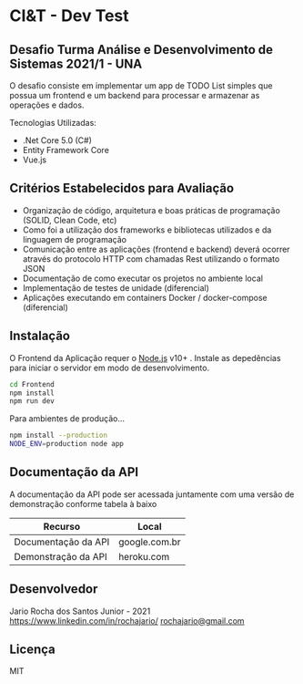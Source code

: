 # CI&T - Dev Test
## Desafio Turma Análise e Desenvolvimento de Sistemas 2021/1 - UNA


O desafio consiste em implementar um app de TODO List simples que possua um frontend e um backend para processar e armazenar as operações e dados. 

Tecnologias Utilizadas:
- .Net Core 5.0 (C#)
- Entity Framework Core
- Vue.js 

## Critérios Estabelecidos para Avaliação 

- Organização de código, arquitetura e boas práticas de programação (SOLID, Clean Code, etc)
- Como foi a utilização dos frameworks e bibliotecas utilizados e da linguagem de programação
- Comunicação entre as aplicações (frontend e backend) deverá ocorrer através do protocolo HTTP com chamadas Rest utilizando o formato JSON
- Documentação de como executar os projetos no ambiente local
- Implementação de testes de unidade (diferencial)
- Aplicações executando em containers Docker / docker-compose (diferencial)

## Instalação

O Frontend da Aplicação requer o [Node.js](https://nodejs.org/) v10+ .
Instale as depedências para iniciar o servidor em modo de desenvolvimento.

```sh
cd Frontend
npm install
npm run dev
```

Para ambientes de produção...

```sh
npm install --production
NODE_ENV=production node app
```

## Documentação da API

A documentação da API pode ser acessada juntamente com uma versão de demonstração conforme tabela à baixo

| Recurso | Local |
| ------ | ------ |
| Documentação da API | google.com.br |
| Demonstração da API | heroku.com |

## Desenvolvedor

Jario Rocha dos Santos Junior - 2021 
https://www.linkedin.com/in/rochajario/
rochajario@gmail.com

## Licença
MIT
